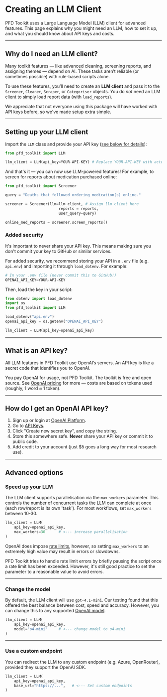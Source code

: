 # Creating an LLM Client

PFD Toolkit uses a Large Language Model (LLM) client for advanced features. This page explains why you might need an LLM, how to set it up, and what you should know about API keys and costs.


---

## Why do I need an LLM client?

Many toolkit features — like advanced cleaning, screening reports, and assigning themes — depend on AI. These tasks aren’t reliable (or sometimes possible) with rule-based scripts alone.

To use these features, you’ll need to create an **LLM client** and pass it to the `Screener`, `Cleaner`, `Scraper`, or `Categoriser` objects. You do *not* need an LLM client to simply load report data (with `load_reports`).

We appreciate that not everyone using this package will have worked with API keys before, so we've made setup extra simple.

---

## Setting up your LLM client

Import the `LLM` class and provide your API key ([see below for details](#what-is-an-api-key-why-do-i-need-one)):

```py
from pfd_toolkit import LLM

llm_client = LLM(api_key=YOUR-API-KEY) # Replace YOUR-API-KEY with actual API key
```

And that's it — you can now use LLM-powered features! For example, to screen for reports about medication purchased online:

```py
from pfd_toolkit import Screener

query = "Deaths that followed ordering medication(s) online."

screener = Screener(llm=llm_client, # Assign llm client here
                        reports = reports,
                        user_query=query)

online_med_reports = screener.screen_reports()

```

### Added security

It's important to never share your API key. This means making sure you don't commit your key to GitHub or similar services.

For added security, we recommend storing your API in a `.env` file (e.g. `api.env`) and importing it through `load_dotenv`. For example:

```py
# In your .env file (never commit this to GitHub!)
OPENAI_API_KEY=YOUR-API-KEY
```

Then, load the key in your script:

```py
from dotenv import load_dotenv
import os
from pfd_toolkit import LLM

load_dotenv("api.env")
openai_api_key = os.getenv("OPENAI_API_KEY")

llm_client = LLM(api_key=openai_api_key)
```


---

## What is an API key?

All LLM features in PFD Toolkit use OpenAI’s servers. An API key is like a secret code that identifies you to OpenAI.

You pay OpenAI for usage, not PFD Toolkit. The toolkit is free and open source.
See [OpenAI pricing](https://openai.com/api/pricing/) for more — costs are based on tokens used (roughly, 1 word ≈ 1 token).


---

## How do I get an OpenAI API key?

1. Sign up or login at [OpenAI Platform](https://platform.openai.com).
2. Go to [API Keys](https://platform.openai.com/api-keys).
3. Click "Create new secret key", and copy the string.
4. Store this somewhere safe. **Never** share your API key or commit it to public code.
5. Add credit to your account (just $5 goes a long way for most research use).

---

## Advanced options

### Speed up your LLM

The LLM client supports parallelisation via the `max_workers` parameter. This controls the number of concurrent tasks the LLM can complete at once (each row/report is its own 'task'). For most workflows, set `max_workers` between 10-30.


```py
llm_client = LLM(
    api_key=openai_api_key,
    max_workers=30      # <--- increase parallelisation
)
```

OpenAI does impose [rate limits](https://platform.openai.com/docs/guides/rate-limits), however, so setting `max_workers` to an extremely high value may result in errors or slowdowns. 

PFD Toolkit tries to handle rate limit errors by briefly pausing the script once a rate limit has been exceeded. However, it's still good practice to set the parameter to a reasonable value to avoid errors.

---

### Change the model

By default, the LLM client will use `gpt-4.1-mini`. Our testing found that this offered the best balance between cost, speed and accuracy. However, you can change this to any supported [OpenAI model](https://platform.openai.com/docs/models).

```py
llm_client = LLM(
    api_key=openai_api_key,
    model="o4-mini"     # <--- change model to o4-mini
)
```

---

### Use a custom endpoint

You can redirect the LLM to any custom endpoint (e.g. Azure, OpenRouter), provided they support the OpenAI SDK.

```py
llm_client = LLM(
    api_key=openai_api_key,
    base_url="https://...",   # <--- Set custom endpoints
)
```

